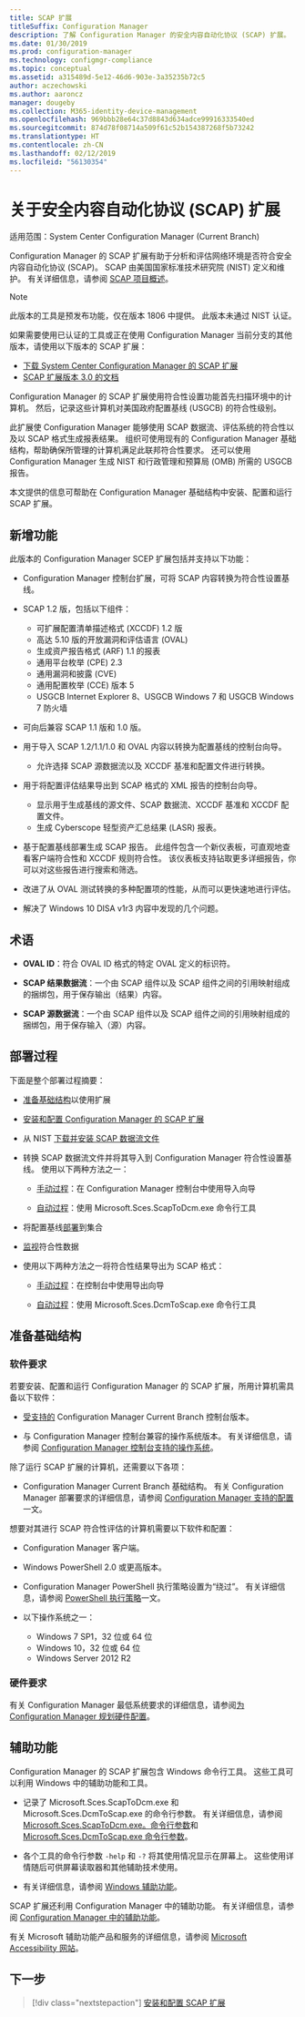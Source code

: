 ```yaml
---
title: SCAP 扩展
titleSuffix: Configuration Manager
description: 了解 Configuration Manager 的安全内容自动化协议 (SCAP) 扩展。
ms.date: 01/30/2019
ms.prod: configuration-manager
ms.technology: configmgr-compliance
ms.topic: conceptual
ms.assetid: a315489d-5e12-46d6-903e-3a35235b72c5
author: aczechowski
ms.author: aaroncz
manager: dougeby
ms.collection: M365-identity-device-management
ms.openlocfilehash: 969bbb28e64c37d8843d634adce99916333540ed
ms.sourcegitcommit: 874d78f08714a509f61c52b154387268f5b73242
ms.translationtype: HT
ms.contentlocale: zh-CN
ms.lasthandoff: 02/12/2019
ms.locfileid: "56130354"
---
```

# <a name="about-the-security-content-automation-protocol-scap-extensions"></a>关于安全内容自动化协议 (SCAP) 扩展

适用范围：System Center Configuration Manager (Current Branch)

Configuration Manager 的 SCAP 扩展有助于分析和评估网络环境是否符合安全内容自动化协议 (SCAP)。 SCAP 由美国国家标准技术研究院 (NIST) 定义和维护。 有关详细信息，请参阅 [SCAP 项目概述](https://csrc.nist.gov/projects/security-content-automation-protocol)。

> [!Note]  
> 此版本的工具是预发布功能，仅在版本 1806 中提供。 此版本未通过 NIST 认证。 <!--SCCMDocs-pr issue 3323-->
> 
> 如果需要使用已认证的工具或正在使用 Configuration Manager 当前分支的其他版本，请使用以下版本的 SCAP 扩展：
> - [下载 System Center Configuration Manager 的 SCAP 扩展](https://www.microsoft.com/download/details.aspx?id=48741)
> - [SCAP 扩展版本 3.0 的文档](https://docs.microsoft.com/previous-versions/system-center/system-center-2012-R2/mt228311\(v%3dtechnet.10\))

Configuration Manager 的 SCAP 扩展使用符合性设置功能首先扫描环境中的计算机。 然后，记录这些计算机对美国政府配置基线 (USGCB) 的符合性级别。

此扩展使 Configuration Manager 能够使用 SCAP 数据流、评估系统的符合性以及以 SCAP 格式生成报表结果。 组织可使用现有的 Configuration Manager 基础结构，帮助确保所管理的计算机满足此联邦符合性要求。 还可以使用 Configuration Manager 生成 NIST 和行政管理和预算局 (OMB) 所需的 USGCB 报告。

本文提供的信息可帮助在 Configuration Manager 基础结构中安装、配置和运行 SCAP 扩展。



## <a name="whats-new"></a>新增功能

此版本的 Configuration Manager SCEP 扩展包括并支持以下功能：  

- Configuration Manager 控制台扩展，可将 SCAP 内容转换为符合性设置基线。  

- SCAP 1.2 版，包括以下组件：  

  - 可扩展配置清单描述格式 (XCCDF) 1.2 版
  - 高达 5.10 版的开放漏洞和评估语言 (OVAL)
  - 生成资产报告格式 (ARF) 1.1 的报表
  - 通用平台枚举 (CPE) 2.3
  - 通用漏洞和披露 (CVE)
  - 通用配置枚举 (CCE) 版本 5
  - USGCB Internet Explorer 8、USGCB Windows 7 和 USGCB Windows 7 防火墙  

- 可向后兼容 SCAP 1.1 版和 1.0 版。  

- 用于导入 SCAP 1.2/1.1/1.0 和 OVAL 内容以转换为配置基线的控制台向导。  

  - 允许选择 SCAP 源数据流以及 XCCDF 基准和配置文件进行转换。

- 用于将配置评估结果导出到 SCAP 格式的 XML 报告的控制台向导。  

  - 显示用于生成基线的源文件、SCAP 数据流、XCCDF 基准和 XCCDF 配置文件。
  - 生成 Cyberscope 轻型资产汇总结果 (LASR) 报表。  

- 基于配置基线部署生成 SCAP 报告。 此组件包含一个新仪表板，可直观地查看客户端符合性和 XCCDF 规则符合性。 该仪表板支持钻取更多详细报告，你可以对这些报告进行搜索和筛选。  

- 改进了从 OVAL 测试转换的多种配置项的性能，从而可以更快速地进行评估。  

- 解决了 Windows 10 DISA v1r3 内容中发现的几个问题。  



## <a name="terms"></a>术语

- **OVAL ID**：符合 OVAL ID 格式的特定 OVAL 定义的标识符。  

- **SCAP 结果数据流**：一个由 SCAP 组件以及 SCAP 组件之间的引用映射组成的捆绑包，用于保存输出（结果）内容。  

- **SCAP 源数据流**：一个由 SCAP 组件以及 SCAP 组件之间的引用映射组成的捆绑包，用于保存输入（源）内容。



## <a name="deployment-process"></a>部署过程

下面是整个部署过程摘要：  

- [准备基础结构](#bkmk_prepare)以使用扩展  

- [安装和配置 Configuration Manager 的 SCAP 扩展](/sccm/compliance/plan-design/scap/install-configure-scap#bkmk_install)  

- 从 NIST [下载并安装 SCAP 数据流文件](/sccm/compliance/plan-design/scap/install-configure-scap#bkmk_scap-data-stream-files)  

- 转换 SCAP 数据流文件并将其导入到 Configuration Manager 符合性设置基线。 使用以下两种方法之一：   

    - [手动过程](/sccm/compliance/plan-design/scap/install-configure-scap#bkmk_convert-and-import)：在 Configuration Manager 控制台中使用导入向导  

    - [自动过程](/sccm/compliance/plan-design/scap/install-configure-scap#bkmk_auto-convert-and-import)：使用 Microsoft.Sces.ScapToDcm.exe 命令行工具  

- 将配置基线[部署](/sccm/compliance/plan-design/scap/deploy-monitor-export#bkmk_deploy)到集合  

- [监视](/sccm/compliance/plan-design/scap/deploy-monitor-export#bkmk_monitor)符合性数据  

- 使用以下两种方法之一将符合性结果导出为 SCAP 格式：  

    - [手动过程](/sccm/compliance/plan-design/scap/deploy-monitor-export#bkmk_export)：在控制台中使用导出向导  

    - [自动过程](/sccm/compliance/plan-design/scap/deploy-monitor-export#bkmk_auto-export)：使用 Microsoft.Sces.DcmToScap.exe 命令行工具  



## <a name="bkmk_prepare"></a>准备基础结构

### <a name="software-requirements"></a>软件要求

若要安装、配置和运行 Configuration Manager 的 SCAP 扩展，所用计算机需具备以下软件：

- [受支持的](/sccm/core/servers/manage/current-branch-versions-supported) Configuration Manager Current Branch 控制台版本。  

- 与 Configuration Manager 控制台兼容的操作系统版本。 有关详细信息，请参阅 [Configuration Manager 控制台支持的操作系统](/sccm/core/plan-design/configs/supported-operating-systems-consoles)。  

除了运行 SCAP 扩展的计算机，还需要以下各项：

- Configuration Manager Current Branch 基础结构。 有关 Configuration Manager 部署要求的详细信息，请参阅 [Configuration Manager 支持的配置](/sccm/core/plan-design/configs/supported-configurations)一文。  

想要对其进行 SCAP 符合性评估的计算机需要以下软件和配置：

- Configuration Manager 客户端。  

- Windows PowerShell 2.0 或更高版本。  

- Configuration Manager PowerShell 执行策略设置为“绕过”。 有关详细信息，请参阅 [PowerShell 执行策略](/sccm/core/clients/deploy/about-client-settings#computer-agent)一文。  

- 以下操作系统之一：  
  - Windows 7 SP1，32 位或 64 位
  - Windows 10，32 位或 64 位
  - Windows Server 2012 R2

### <a name="hardware-requirements"></a>硬件要求

有关 Configuration Manager 最低系统要求的详细信息，请参阅[为 Configuration Manager 规划硬件配置](/sccm/core/plan-design/configs/recommended-hardware)。



## <a name="accessibility-features"></a>辅助功能

Configuration Manager 的 SCAP 扩展包含 Windows 命令行工具。 这些工具可以利用 Windows 中的辅助功能和工具。

- 记录了 Microsoft.Sces.ScapToDcm.exe 和 Microsoft.Sces.DcmToScap.exe 的命令行参数。 有关详细信息，请参阅 [Microsoft.Sces.ScapToDcm.exe。命令行参数](/sccm/compliance/plan-design/scap/install-configure-scap#microsoftscesscaptodcmexe-command-line-parameters)和 [Microsoft.Sces.DcmToScap.exe 命令行参数](/sccm/compliance/plan-design/scap/import-scap-compliance-settings#microsoftscesdcmtoscapexe-command-line-parameters)。  

- 各个工具的命令行参数 `-help` 和 `-?` 将其使用情况显示在屏幕上。 这些使用详情随后可供屏幕读取器和其他辅助技术使用。  

- 有关详细信息，请参阅 [Windows 辅助功能](http://windows.microsoft.com/windows/help/accessibility)。

SCAP 扩展还利用 Configuration Manager 中的辅助功能。 有关详细信息，请参阅 [Configuration Manager 中的辅助功能](/sccm/core/understand/accessibility-features)。

有关 Microsoft 辅助功能产品和服务的详细信息，请参阅 [Microsoft Accessibility 网站](http://go.microsoft.com/fwlink/p/?LinkId=9212)。



## <a name="next-step"></a>下一步
> [!div class="nextstepaction"]
> [安装和配置 SCAP 扩展](/sccm/compliance/plan-design/scap/install-configure-scap)
